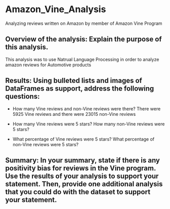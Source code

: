 # Amazon_Vine_Analysis
Analyzing reviews written on Amazon by member of Amazon Vine Program


## Overview of the analysis: Explain the purpose of this analysis.
This analysis was to use Natrual Language Processing in order to analyze amazon reviews for Automotive products

## Results: Using bulleted lists and images of DataFrames as support, address the following questions:

- How many Vine reviews and non-Vine reviews were there?
There were 5925 Vine reviews and there were 23015 non-Vine reviews

- How many Vine reviews were 5 stars? How many non-Vine reviews were 5 stars?

- What percentage of Vine reviews were 5 stars? What percentage of non-Vine reviews were 5 stars?



## Summary: In your summary, state if there is any positivity bias for reviews in the Vine program. Use the results of your analysis to support your statement. Then, provide one additional analysis that you could do with the dataset to support your statement.

